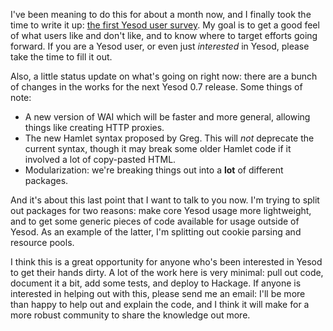 I've been meaning to do this for about a month now, and I finally took the time to write it up: [the first Yesod user survey](https://spreadsheets.google.com/viewform?formkey=dDRhcFVCRVdjbXZuNXJGVUItb3lsQ0E6MQ). My goal is to get a good feel of what users like and don't like, and to know where to target efforts going forward. If you are a Yesod user, or even just *interested* in Yesod, please take the time to fill it out.

Also, a little status update on what's going on right now: there are a bunch of changes in the works for the next Yesod 0.7 release. Some things of note:

* A new version of WAI which will be faster and more general, allowing things like creating HTTP proxies.
* The new Hamlet syntax proposed by Greg. This will *not* deprecate the current syntax, though it may break some older Hamlet code if it involved a lot of copy-pasted HTML.
* Modularization: we're breaking things out into a **lot** of different packages.

And it's about this last point that I want to talk to you now. I'm trying to split out packages for two reasons: make core Yesod usage more lightweight, and to get some generic pieces of code available for usage outside of Yesod. As an example of the latter, I'm splitting out cookie parsing and resource pools.

I think this is a great opportunity for anyone who's been interested in Yesod to get their hands dirty. A lot of the work here is very minimal: pull out code, document it a bit, add some tests, and deploy to Hackage. If anyone is interested in helping out with this, please send me an email: I'll be more than happy to help out and explain the code, and I think it will make for a more robust community to share the knowledge out more.
